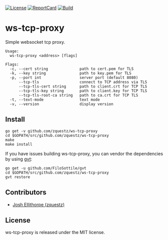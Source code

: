 [![License][License-Image]][License-URL] [![ReportCard][ReportCard-Image]][ReportCard-URL] [![Build][Build-Status-Image]][Build-Status-URL]
# ws-tcp-proxy
Simple websocket tcp proxy.

```
Usage:
  ws-tcp-proxy <address> [flags]

Flags:
  -c, --cert string              path to cert.pem for TLS
  -k, --key string               path to key.pem for TLS
  -p, --port int                 server port (default 8080)
      --tcp-tls                  connect to TCP address via TLS
      --tcp-tls-cert string      path to client.crt for TCP TLS
      --tcp-tls-key string       path to client.key for TCP TLS
      --tcp-tls-root-ca string   path to ca.crt for TCP TLS
  -t, --text-mode                text mode
  -v, --version                  display version
```

## Install

```
go get -v github.com/zquestz/ws-tcp-proxy
cd $GOPATH/src/github.com/zquestz/ws-tcp-proxy
make
make install
```

If you have issues building ws-tcp-proxy, you can vendor the dependencies by using [gvt](https://github.com/FiloSottile/gvt):

```
go get -u github.com/FiloSottile/gvt
cd $GOPATH/src/github.com/zquestz/ws-tcp-proxy
gvt restore
```

## Contributors

* [Josh Ellithorpe (zquestz)](https://github.com/zquestz/)

## License

ws-tcp-proxy is released under the MIT license.

[License-URL]: http://opensource.org/licenses/MIT
[License-Image]: https://img.shields.io/npm/l/express.svg
[ReportCard-URL]: http://goreportcard.com/report/zquestz/ws-tcp-proxy
[ReportCard-Image]: https://goreportcard.com/badge/github.com/zquestz/ws-tcp-proxy
[Build-Status-URL]: http://travis-ci.org/zquestz/ws-tcp-proxy
[Build-Status-Image]: https://travis-ci.org/zquestz/ws-tcp-proxy.svg?branch=master
